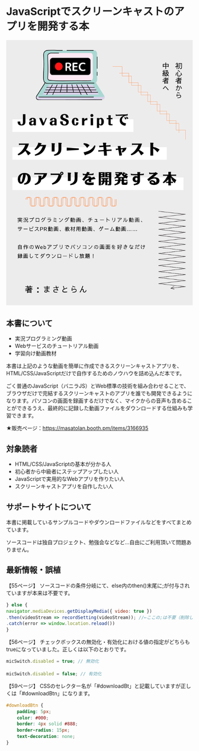 # JavaScriptでスクリーンキャストのアプリを開発する本

![](top.png)

## 本書について

- 実況プログラミング動画
- Webサービスのチュートリアル動画
- 学習向け動画教材

本書は上記のような動画を簡単に作成できるスクリーンキャストアプリを、HTML/CSS/JavaScriptだけで自作するためのノウハウを詰め込んだ本です。

ごく普通のJavaScript（バニラJS）とWeb標準の技術を組み合わせることで、ブラウザだけで完結するスクリーンキャストのアプリを誰でも開発できるようになります。パソコンの画面を録画するだけでなく、マイクからの音声も含めることができるうえ、最終的に記録した動画ファイルをダウンロードする仕組みも学習できます。

★販売ページ：https://masatolan.booth.pm/items/3166935

## 対象読者

- HTML/CSS/JavaScriptの基本が分かる人
- 初心者から中級者にステップアップしたい人
- JavaScriptで実用的なWebアプリを作りたい人
- スクリーンキャストアプリを自作したい人

## サポートサイトについて

本書に掲載しているサンプルコードやダウンロードファイルなどをすべてまとめています。

ソースコードは独自プロジェクト、勉強会などなど…自由にご利用頂いて問題ありません。

## 最新情報・誤植

【55ページ】
ソースコードの条件分岐にて、else内のthen()末尾に;が付与されていますが本来は不要です。

```js
} else {
navigator.mediaDevices.getDisplayMedia({ video: true })
.then(videoStream => recordSetting(videoStream)); //←ここの;は不要（削除してください）
.catch(error => window.location.reload())
}
```

【56ページ】
チェックボックスの無効化・有効化における値の指定がどちらもtrueになっていました。正しくは以下のとおりです。

```js
micSwitch.disabled = true; // 無効化

micSwitch.disabled = false; // 有効化
```

【59ページ】
CSSのセレクター名が「#downloadBt」と記載していますが正しくは「#downloadBtn」になります。

```css
#downloadBtn {
    padding: 5px;
    color: #000;
    border: 4px solid #888;
    border-radius: 15px;
    text-decoration: none;
}
```

